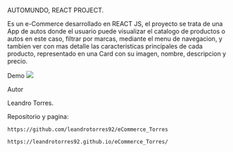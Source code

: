 AUTOMUNDO, REACT PROJECT.

Es un e-Commerce desarrollado en REACT JS, el proyecto se trata de una App de autos donde el usuario puede visualizar el catalogo de productos o autos en este caso, filtrar por marcas, mediante el menu de navegacion, y tambien ver con mas detalle las caracteristicas principales de cada producto, representado en una Card con su imagen, nombre, descripcion y precio.

Demo
![](animation.gif)

Autor

Leandro Torres.

Repositorio y pagina:

    https://github.com/leandrotorres92/eCommerce_Torres

    https://leandrotorres92.github.io/eCommerce_Torres/
